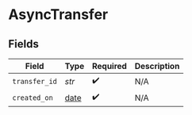 # AsyncTransfer


## Fields

| Field                                                                | Type                                                                 | Required                                                             | Description                                                          |
| -------------------------------------------------------------------- | -------------------------------------------------------------------- | -------------------------------------------------------------------- | -------------------------------------------------------------------- |
| `transfer_id`                                                        | *str*                                                                | :heavy_check_mark:                                                   | N/A                                                                  |
| `created_on`                                                         | [date](https://docs.python.org/3/library/datetime.html#date-objects) | :heavy_check_mark:                                                   | N/A                                                                  |